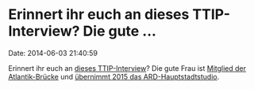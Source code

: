 Erinnert ihr euch an dieses TTIP-Interview? Die gute \...
=========================================================

Date: 2014-06-03 21:40:59

Erinnert ihr euch an [dieses
TTIP-Interview](http://blog.fefe.de/?ts=ad9865ee)? Die gute Frau ist
[Mitglied der
Atlantik-Brücke](http://de.wikipedia.org/wiki/Liste_von_Mitgliedern_der_Atlantik-Br%C3%BCcke)
und [übernimmt 2015 das
ARD-Hauptstadtstudio](http://www.dwdl.de/nachrichten/45406/tina_hassel_loest_deppendorf_im_hauptstadtstudio_ab/).

